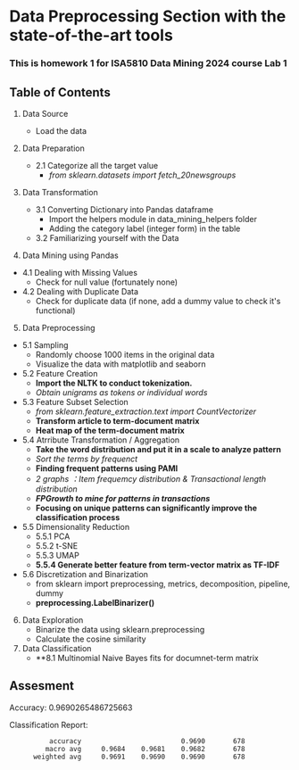 # Data Preprocessing Section with the state-of-the-art tools

### This is homework 1 for ISA5810 Data Mining 2024 course Lab 1

## Table of Contents
1. Data Source
   - Load the data
     
2. Data Preparation
   - 2.1 Categorize all the target value
     - *from sklearn.datasets import fetch_20newsgroups*
       
3. Data Transformation
   - 3.1 Converting Dictionary into Pandas dataframe
     - Import the helpers module in data_mining_helpers folder
     - Adding the category label (integer form) in the table
   - 3.2 Familiarizing yourself with the Data
     
4. Data Mining using Pandas
 - 4.1 Dealing with Missing Values
     - Check for null value (fortunately none)
 - 4.2 Dealing with Duplicate Data
     - Check for duplicate data (if none, add a dummy value to check it's functional)
       
5. Data Preprocessing
 - 5.1 Sampling
     - Randomly choose 1000 items in the original data
     - Visualize the data with matplotlib and seaborn
 - 5.2 Feature Creation
     - **Import the NLTK to conduct tokenization.**
     - *Obtain unigrams as tokens or individual words*
 - 5.3 Feature Subset Selection
     - *from sklearn.feature_extraction.text import CountVectorizer*
     - **Transform article to term-document matrix**
     - **Heat map of the term-document matrix**
 - 5.4 Atrribute Transformation / Aggregation
     - **Take the word distribution and put it in a scale to analyze pattern**
     - *Sort the terms by frequenct*
     - **Finding frequent patterns using PAMI**
     - *2 graphs ：Item frequemcy distribution & Transactional length distribution*
     - ***FPGrowth to mine for patterns in transactions***
     - **Focusing on unique patterns can significantly improve the classification process**
 - 5.5 Dimensionality Reduction
     - 5.5.1 PCA
     - 5.5.2 t-SNE
     - 5.5.3 UMAP
     - **5.5.4 Generate better feature from term-vector matrix as TF-IDF**
 - 5.6 Discretization and Binarization
     - from sklearn import preprocessing, metrics, decomposition, pipeline, dummy
     - **preprocessing.LabelBinarizer()**
   
6. Data Exploration
     - Binarize the data using sklearn.preprocessing
     - Calculate the cosine similarity
8. Data Classification
     - **8.1 Multinomial Naive Bayes fits for documnet-term matrix
       
## Assesment
Accuracy: 0.9690265486725663

Classification Report:

              accuracy                         0.9690       678
             macro avg     0.9684    0.9681    0.9682       678
          weighted avg     0.9691    0.9690    0.9690       678
